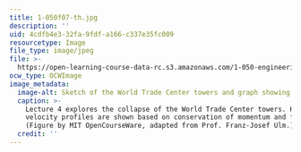 ```yaml
---
title: 1-050f07-th.jpg
description: ''
uid: 4cdfb4e3-32fa-9fdf-a166-c337e35fc009
resourcetype: Image
file_type: image/jpeg
file: >-
  https://open-learning-course-data-rc.s3.amazonaws.com/1-050-engineering-mechanics-i-fall-2007/4cdfb4e332fa9fdfa166c337e35fc009_1-050f07-th.jpg
ocw_type: OCWImage
image_metadata:
  image-alt: Sketch of the World Trade Center towers and graph showing velocity profiles.
  caption: >-
    Lecture 4 explores the collapse of the World Trade Center towers. Here,
    velocity profiles are shown based on conservation of momentum and free fall.
    (Figure by MIT OpenCourseWare, adapted from Prof. Franz-Josef Ulm.)
  credit: ''
---
```

